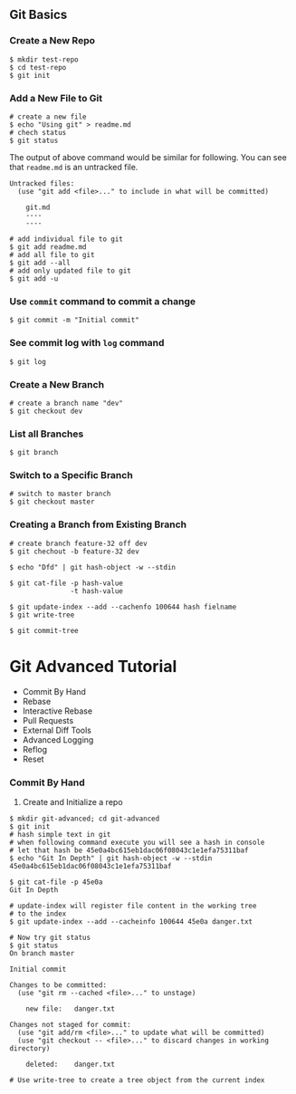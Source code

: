 Git Basics
---

### Create a New Repo
```shell
$ mkdir test-repo
$ cd test-repo
$ git init
```

### Add a New File to Git

```shell
# create a new file
$ echo "Using git" > readme.md
# chech status
$ git status
```

The output of above command would be similar for following. You can see that `readme.md` is an untracked file.

```
Untracked files:
  (use "git add <file>..." to include in what will be committed)

	git.md
	----
	----
```

```shell
# add individual file to git
$ git add readme.md
# add all file to git
$ git add --all
# add only updated file to git
$ git add -u
```

### Use `commit` command to commit a change

```shell
$ git commit -m "Initial commit"
```

### See commit log with `log` command

```shell
$ git log
```

### Create a New Branch
```shell
# create a branch name "dev"
$ git checkout dev
```

### List all Branches
```shell
$ git branch
```

### Switch to a Specific Branch
```shell
# switch to master branch
$ git checkout master
```

### Creating a Branch from Existing Branch
```shell
# create branch feature-32 off dev
$ git chechout -b feature-32 dev
```

```
$ echo "Dfd" | git hash-object -w --stdin

$ git cat-file -p hash-value
               -t hash-value

$ git update-index --add --cachenfo 100644 hash fielname
$ git write-tree

$ git commit-tree
```

# Git Advanced Tutorial
* Commit By Hand
* Rebase
* Interactive Rebase
* Pull Requests
* External Diff Tools
* Advanced Logging
* Reflog
* Reset

### Commit By Hand

1. Create and Initialize a repo

```shell
$ mkdir git-advanced; cd git-advanced
$ git init
# hash simple text in git
# when following command execute you will see a hash in console
# let that hash be 45e0a4bc615eb1dac06f08043c1e1efa75311baf
$ echo "Git In Depth" | git hash-object -w --stdin
45e0a4bc615eb1dac06f08043c1e1efa75311baf

$ git cat-file -p 45e0a
Git In Depth

# update-index will register file content in the working tree
# to the index
$ git update-index --add --cacheinfo 100644 45e0a danger.txt

# Now try git status
$ git status
On branch master

Initial commit

Changes to be committed:
  (use "git rm --cached <file>..." to unstage)

	new file:   danger.txt

Changes not staged for commit:
  (use "git add/rm <file>..." to update what will be committed)
  (use "git checkout -- <file>..." to discard changes in working directory)

	deleted:    danger.txt

# Use write-tree to create a tree object from the current index
```